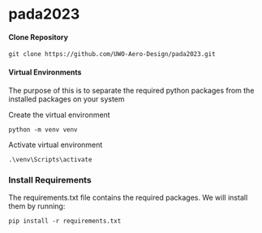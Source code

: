 # pada2023

#### Clone Repository
```
git clone https://github.com/UWO-Aero-Design/pada2023.git
```

#### Virtual Environments

The purpose of this is to separate the required python packages from the installed packages on your system

Create the virtual environment
```
python -m venv venv
```

Activate virtual environment
```
.\venv\Scripts\activate
```

### Install Requirements

The requirements.txt file contains the required packages. We will install them by running:
```
pip install -r requirements.txt
```
